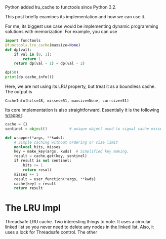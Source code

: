 Python added lru_cache to functools since Python 3.2.

This post briefly examines its implementation and how we can use it.

For me, its biggest use case would be implementing dynamic programming solutions with memorization. For example, you can use

```python
import functools
@functools.lru_cache(maxsize=None)
def dp(val):
    if val in [0, 1]:
        return 1
    return dp(val - 1) + dp(val - 2)

dp(50)
print(dp.cache_info())
```

Here, we are not using its LRU property, but treat it as a boundless cache. The output is
```
CacheInfo(hits=48, misses=51, maxsize=None, currsize=51)
```

Its core implementation is also straightforward. Essentially it is the following [wrapper](https://github.com/python/cpython/blob/78c7183f470b60a39ac2dd0ad1a94d49d1e0b062/Lib/functools.py#L786):

```python
cache = {}
sentinel = object()          # unique object used to signal cache misses

def wrapper(*args, **kwds):
    # Simple caching without ordering or size limit
    nonlocal hits, misses
    key = make_key(args, kwds)  # Simplified key making.
    result = cache.get(key, sentinel)
    if result is not sentinel:
        hits += 1
        return result
    misses += 1
    result = user_function(*args, **kwds)
    cache[key] = result
    return result
```

# The LRU Impl
Threadsafe LRU cache.
Two interesting things to note. It uses a circular linked list so you never
need to delete any nodes in the linked list. Also, it uses a lock
for Threadsafe control.
The other